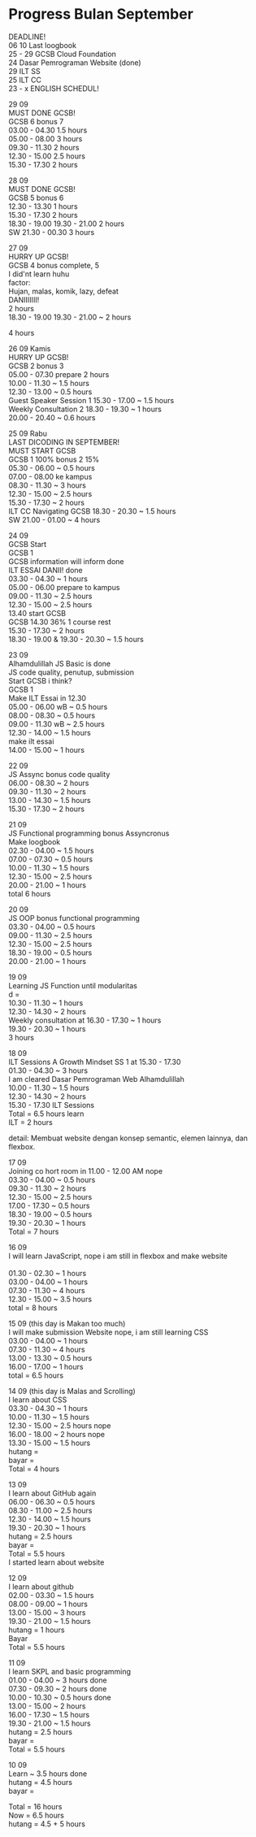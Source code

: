 # Progress Bulan September
DEADLINE! <br>
06 10 Last loogbook<br>
25 - 29 GCSB Cloud Foundation <br>
24 Dasar Pemrograman Website (done) <br>
29 ILT SS <br>
25 ILT CC <br>
23 - x ENGLISH SCHEDUL! <br>

29 09<br>
MUST DONE GCSB!<br>
GCSB 6 bonus 7<br>
03.00 - 04.30 1.5 hours<br>
05.00 - 08.00 3 hours<br>
09.30 - 11.30 2 hours<br>
12.30 - 15.00 2.5 hours<br>
15.30 - 17.30 2 hours<br>


28 09<br>
MUST DONE GCSB!<br>
GCSB 5 bonus 6<br>
12.30 - 13.30 1 hours<br>
15.30 - 17.30 2 hours<br>
18.30 - 19.00 19.30 - 21.00 2 hours<br>
SW 21.30 - 00.30 3 hours <br>


27 09<br>
HURRY UP GCSB!<br>
GCSB 4 bonus complete, 5<br>
I did'nt learn huhu<br>
factor: <br>
Hujan, malas, komik, lazy, defeat<br>
DANIIIIIII!<br>
2 hours<br>
18.30 - 19.00 19.30 - 21.00 ~ 2 hours<br>

4 hours<br>


26 09 Kamis<br>
HURRY UP GCSB!<br>
GCSB 2 bonus 3<br>
05.00 - 07.30 prepare 2 hours<br>
10.00 - 11.30 ~ 1.5 hours<br>
12.30 - 13.00 ~ 0.5 hours<br>
Guest Speaker Session 1 15.30 - 17.00 ~ 1.5 hours<br>
Weekly Consultation 2 18.30 - 19.30 ~ 1 hours<br>
20.00 - 20.40 ~ 0.6 hours<br>


25 09 Rabu<br>
LAST DICODING IN SEPTEMBER! <br>
MUST START GCSB<br>
GCSB 1 100% bonus 2 15%<br>
05.30 - 06.00 ~ 0.5 hours<br>
07.00 - 08.00 ke kampus <br>
08.30 - 11.30 ~ 3 hours <br>
12.30 - 15.00 ~ 2.5 hours <br>
15.30 - 17.30 ~ 2 hours <br>
ILT CC Navigating GCSB 18.30 - 20.30 ~ 1.5 hours<br>
SW 21.00 - 01.00 ~ 4 hours<br>

24 09<br>
GCSB Start<br>
GCSB 1<br>
GCSB information will inform done<br>
ILT ESSAI DANII! done<br>
03.30 - 04.30 ~ 1 hours<br>
05.00 - 06.00 prepare to kampus<br>
09.00 - 11.30 ~ 2.5 hours<br>
12.30 - 15.00 ~ 2.5 hours<br>
13.40 start GCSB<br>
GCSB 14.30 36% 1 course rest<br>
15.30 - 17.30 ~ 2 hours<br>
18.30 - 19.00 & 19.30 - 20.30 ~ 1.5 hours<br>

23 09<br>
Alhamdulillah JS Basic is done<br>
JS code quality, penutup, submission<br>
Start GCSB i think?<br>
GCSB 1<br>
Make ILT Essai in 12.30<br>
05.00 - 06.00 wB ~ 0.5 hours<br>
08.00 - 08.30 ~ 0.5 hours<br>
09.00 - 11.30 wB ~ 2.5 hours<br>
12.30 - 14.00 ~ 1.5 hours<br>
make ilt essai<br>
14.00 - 15.00 ~ 1 hours<br>

22 09<br>
JS Assync bonus code quality<br>
06.00 - 08.30 ~ 2 hours<br>
09.30 - 11.30 ~ 2 hours<br>
13.00 - 14.30 ~ 1.5 hours<br>
15.30 - 17.30 ~ 2 hours<br>

21 09<br>
JS Functional programming bonus Assyncronus<br>
Make loogbook<br>
02.30 - 04.00 ~ 1.5 hours<br>
07.00 - 07.30 ~ 0.5 hours<br>
10.00 - 11.30 ~ 1.5 hours<br>
12.30 - 15.00 ~ 2.5 hours<br>
20.00 - 21.00 ~ 1 hours<br>
total 6 hours<br>

20 09<br>
JS OOP bonus functional programming <br>
03.30 - 04.00 ~ 0.5 hours<br>
09.00 - 11.30 ~ 2.5 hours<br>
12.30 - 15.00 ~ 2.5 hours<br>
18.30 - 19.00 ~ 0.5 hours<br>
20.00 - 21.00 ~ 1 hours<br>


19 09<br>
Learning JS Function until modularitas<br>
d = <br>
10.30 - 11.30 ~ 1 hours<br>
12.30 - 14.30 ~ 2 hours<br>
Weekly consultation at 16.30 - 17.30 ~ 1 hours<br>
19.30 - 20.30 ~ 1 hours<br>
3 hours<br>

18 09<br>
ILT Sessions A Growth Mindset SS 1 at 15.30 - 17.30<br>
01.30 - 04.30 ~ 3 hours<br>
I am cleared Dasar Pemrograman Web Alhamdulillah<br>
10.00 - 11.30 ~ 1.5 hours<br>
12.30 - 14.30 ~ 2 hours <br>
15.30 - 17.30 ILT Sessions <br>
Total = 6.5 hours learn <br>
ILT = 2 hours<br>

detail: Membuat website dengan konsep semantic, elemen lainnya, dan flexbox.<br>

17 09<br>
Joining co hort room in 11.00 - 12.00 AM nope<br>
03.30 - 04.00 ~ 0.5 hours<br>
09.30 - 11.30 ~ 2 hours<br>
12.30 - 15.00 ~ 2.5 hours<br>
17.00 - 17.30 ~ 0.5 hours<br>
18.30 - 19.00 ~ 0.5 hours<br>
19.30 - 20.30 ~ 1 hours<br>
Total = 7 hours<br>

16 09<br>
I will learn JavaScript, nope i am still in flexbox and make website<br><br>
01.30 - 02.30 ~ 1 hours<br>
03.00 - 04.00 ~ 1 hours<br>
07.30 - 11.30 ~ 4 hours<br>
12.30 - 15.00 ~ 3.5 hours<br>
total = 8 hours<br>

15 09 (this day is Makan too much)<br>
I will make submission Website nope, i am still learning CSS<br>
03.00 - 04.00 ~ 1 hours<br>
07.30 - 11.30 ~ 4 hours<br>
13.00 - 13.30 ~ 0.5 hours<br>
16.00 - 17.00 ~ 1 hours<br>
total = 6.5 hours<br>

14 09 (this day is Malas and Scrolling)<br>
I learn about CSS<br>
03.30 - 04.30 ~ 1 hours<br>
10.00 - 11.30 ~ 1.5 hours<br>
12.30 - 15.00 ~ 2.5 hours nope<br>
16.00 - 18.00 ~ 2 hours nope<br>
13.30 - 15.00 ~ 1.5 hours<br>
hutang = <br>
bayar = <br>
Total = 4 hours<br>

13 09<br>
I learn about GitHub again<br>
06.00 - 06.30 ~ 0.5 hours<br>
08.30 - 11.00 ~ 2.5 hours<br>
12.30 - 14.00 ~ 1.5 hours<br>
19.30 - 20.30 ~ 1 hours<br>
hutang = 2.5 hours<br>
bayar = <br>
Total = 5.5 hours<br>
I started learn about website<br>

12 09<br>
I learn about github<br>
02.00 - 03.30 ~ 1.5 hours<br>
08.00 - 09.00 ~ 1 hours<br>
13.00 - 15.00 ~ 3 hours<br>
19.30 - 21.00 ~ 1.5 hours<br>
hutang = 1 hours<br>
Bayar<br>
Total = 5.5 hours<br>

11 09 <br>
I learn SKPL and basic programming<br>
01.00 - 04.00 ~ 3 hours done<br>
07.30 - 09.30 ~ 2 hours done<br>
10.00 - 10.30 ~ 0.5 hours done<br>
13.00 - 15.00 ~ 2 hours<br>
16.00 - 17.30 ~ 1.5 hours<br>
19.30 - 21.00 ~ 1.5 hours<br>
hutang = 2.5 hours<br>
bayar = <br>
Total = 5.5 hours<br>

10 09<br>
Learn ~ 3.5 hours done<br>
hutang = 4.5 hours<br>
bayar = <br>

Total = 16 hours<br>
Now = 6.5 hours<br>
hutang = 4.5 + 5 hours<br>
